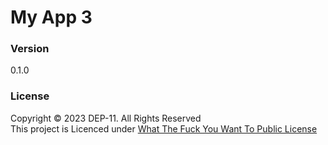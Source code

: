 # My App 3

### Version 
0.1.0

### License
Copyright &copy; 2023 DEP-11. All Rights Reserved<br>
This project is Licenced under [What The Fuck You Want To Public License](License.txt)

